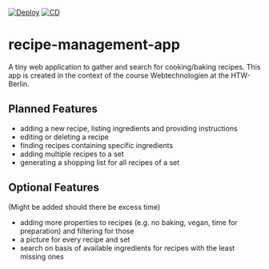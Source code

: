[![Deploy](https://github.com/leonkorth/recipe-management-app/actions/workflows/gradle.yml/badge.svg)](https://github.com/leonkorth/recipe-management-app/actions/workflows/gradle.yml) [![CD](https://github.com/leonkorth/recipe-management-app/actions/workflows/main.yml/badge.svg)](https://github.com/leonkorth/recipe-management-app/actions/workflows/main.yml)

# recipe-management-app

A tiny web application to gather and search for cooking/baking recipes.
This app is created in the context of the course Webtechnologien at the HTW-Berlin.

## Planned Features
+ adding a new recipe, listing ingredients and providing instructions
+ editing or deleting a recipe
+ finding recipes containing specific ingredients
+ adding multiple recipes to a set
+ generating a shopping list for all recipes of a set

## Optional Features
(Might be added should there be excess time)
+ adding more properties to recipes (e.g. no baking, vegan, time for preparation) and filtering for those
+ a picture for every recipe and set
+ search on basis of available ingredients for recipes with the least missing ones

